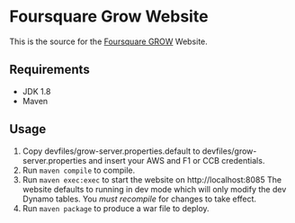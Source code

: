Foursquare Grow Website
=========================

This is the source for the [Foursquare GROW](http://foursquaregrow.com) Website.

Requirements
--------------

* JDK 1.8
* Maven

Usage
-------

1. Copy devfiles/grow-server.properties.default to devfiles/grow-server.properties and insert your
   AWS and F1 or CCB credentials.
2. Run `maven compile` to compile.
3. Run `maven exec:exec` to start the website on http://localhost:8085
   The website defaults to running in dev mode which will only modify the dev Dynamo tables.
   You *must recompile* for changes to take effect.
4. Run `maven package` to produce a war file to deploy.
